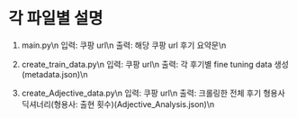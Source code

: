 # 각 파일별 설명
1. main.py\n
입력: 쿠팡 url\n
출력: 해당 쿠팡 url 후기 요약문\n

2. create_train_data.py\n
입력: 쿠팡 url\n
출력: 각 후기별 fine tuning data 생성(metadata.json)\n

3. create_Adjective_data.py\n
입력: 쿠팡 url\n
출력: 크롤링한 전체 후기 형용사 딕셔너리(형용사: 출현 횟수)(Adjective_Analysis.json)\n
